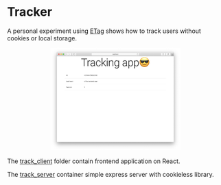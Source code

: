 # Tracker

A personal experiment using [ETag](https://developer.mozilla.org/en-US/docs/Web/HTTP/Headers/ETag) shows how to track users without cookies or local storage.

<p align="center">
  <img src="./track_client/screenshots/screen.png" alt="Screenshot"
       width="60%">
</p>

The [track_client](./track_client) folder contain frontend application on React.

The [track_server](./track_server) container simple express server with cookieless library.
